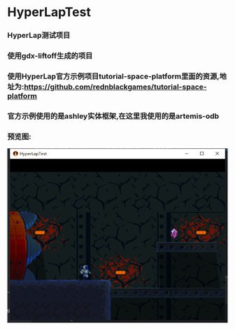 # HyperLapTest
### HyperLap测试项目
### 使用gdx-liftoff生成的项目
### 使用HyperLap官方示例项目tutorial-space-platform里面的资源,地址为:https://github.com/rednblackgames/tutorial-space-platform
### 官方示例使用的是ashley实体框架,在这里我使用的是artemis-odb
### 预览图:
![img.png](img.png)
